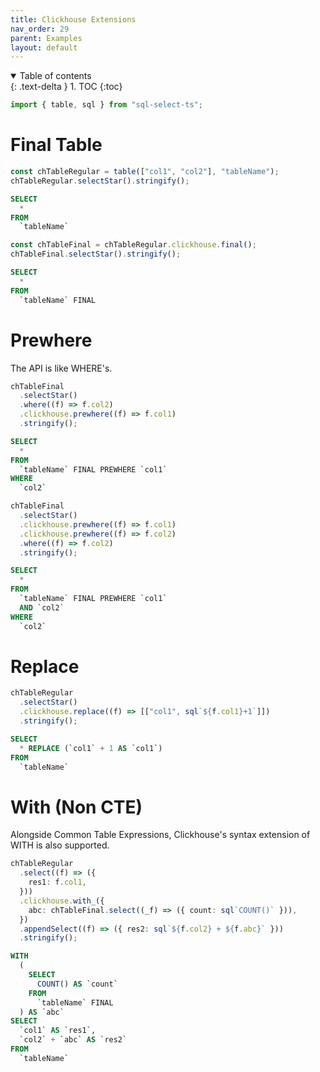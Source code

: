 ```yaml
---
title: Clickhouse Extensions
nav_order: 29
parent: Examples
layout: default
---
```


<details open markdown="block">
  <summary>
    Table of contents
  </summary>
  {: .text-delta }
1. TOC
{:toc}
</details>

```ts
import { table, sql } from "sql-select-ts";
```

# Final Table

```ts
const chTableRegular = table(["col1", "col2"], "tableName");
chTableRegular.selectStar().stringify();
```

```sql
SELECT
  *
FROM
  `tableName`
```

```ts
const chTableFinal = chTableRegular.clickhouse.final();
chTableFinal.selectStar().stringify();
```

```sql
SELECT
  *
FROM
  `tableName` FINAL
```

# Prewhere

The API is like WHERE's.

```ts
chTableFinal
  .selectStar()
  .where((f) => f.col2)
  .clickhouse.prewhere((f) => f.col1)
  .stringify();
```

```sql
SELECT
  *
FROM
  `tableName` FINAL PREWHERE `col1`
WHERE
  `col2`
```

```ts
chTableFinal
  .selectStar()
  .clickhouse.prewhere((f) => f.col1)
  .clickhouse.prewhere((f) => f.col2)
  .where((f) => f.col2)
  .stringify();
```

```sql
SELECT
  *
FROM
  `tableName` FINAL PREWHERE `col1`
  AND `col2`
WHERE
  `col2`
```

# Replace

```ts
chTableRegular
  .selectStar()
  .clickhouse.replace((f) => [["col1", sql`${f.col1}+1`]])
  .stringify();
```

```sql
SELECT
  * REPLACE (`col1` + 1 AS `col1`)
FROM
  `tableName`
```

# With (Non CTE)

Alongside Common Table Expressions, Clickhouse's syntax extension of WITH is also supported.

```ts
chTableRegular
  .select((f) => ({
    res1: f.col1,
  }))
  .clickhouse.with_({
    abc: chTableFinal.select((_f) => ({ count: sql`COUNT()` })),
  })
  .appendSelect((f) => ({ res2: sql`${f.col2} + ${f.abc}` }))
  .stringify();
```

```sql
WITH
  (
    SELECT
      COUNT() AS `count`
    FROM
      `tableName` FINAL
  ) AS `abc`
SELECT
  `col1` AS `res1`,
  `col2` + `abc` AS `res2`
FROM
  `tableName`
```
